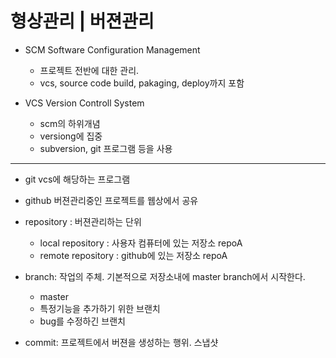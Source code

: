 # 형상관리 | 버젼관리

* SCM Software Configuration Management
	* 프로젝트 전반에 대한 관리. 
	* vcs, source code build, pakaging, deploy까지 포함
	
* VCS Version Controll System
	* scm의 하위개념
	* versiong에 집중
	* subversion, git 프로그램 등을 사용
	
---

* git vcs에 해당하는 프로그램
* github 버젼관리중인 프로젝트를 웹상에서 공유

* repository : 버젼관리하는 단위
	* local repository : 사용자 컴퓨터에 있는 저장소 repoA
	* remote repository : github에 있는 저장소 repoA

* branch: 작업의 주체. 기본적으로 저장소내에 master branch에서 시작한다.
	* master
	* 특정기능을 추가하기 위한 브랜치
	* bug를 수정하긴 브랜치
* commit: 프로젝트에서 버젼을 생성하는 행위. 스냅샷






